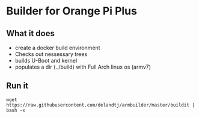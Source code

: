 # Builder for Orange Pi Plus

## What it does
  * create a docker build environment
  * Checks out nessessary trees
  * builds U-Boot and kernel
  * populates a dir (../build) with Full Arch linux os (armv7)
## Run it

`wget  https://raw.githubusercontent.com/delandtj/armbuilder/master/buildit | bash -x`
